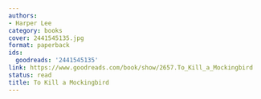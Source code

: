 ```yaml
---
authors:
- Harper Lee
category: books
cover: 2441545135.jpg
format: paperback
ids:
  goodreads: '2441545135'
link: https://www.goodreads.com/book/show/2657.To_Kill_a_Mockingbird
status: read
title: To Kill a Mockingbird
---
```

